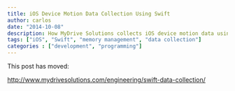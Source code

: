 ```yaml
---
title: iOS Device Motion Data Collection Using Swift
author: carlos
date: "2014-10-08"
description: How MyDrive Solutions collects iOS device motion data using Swift and how we managed to avoid running out of memory
tags: ["iOS", "Swift", "memory management", "data collection"]
categories : ["development", "programming"]
---
```


This post has moved:

http://www.mydrivesolutions.com/engineering/swift-data-collection/
